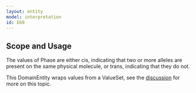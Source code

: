 ```yaml
---
layout: entity
model: interpretation
id: E60
---
```


Scope and Usage
---------------

The values of Phase are either cis, indicating that two or more alleles are present on the same physical molecule, or trans, indicating that they do not. 

This DomainEntity wraps values from a ValueSet, see the [discussion](../../../user/discussion/domain_entity.html) for more on this topic.

